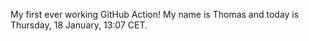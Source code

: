 My first ever working GitHub Action!
My name is Thomas and today is Thursday, 18 January, 13:07 CET. 
